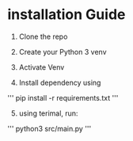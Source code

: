 # installation Guide

1. Clone the repo

2. Create your Python 3 venv

3. Activate Venv

4. Install dependency using

'''
pip install -r requirements.txt
'''

5. using terimal, run:

'''
python3 src/main.py
'''